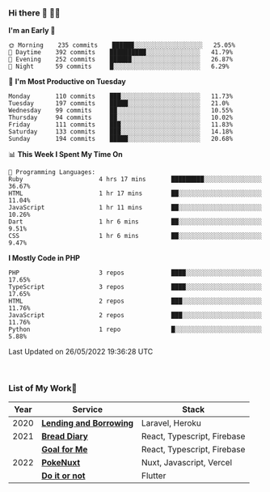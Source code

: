 ### Hi there 👋 🧑‍💻



<!--START_SECTION:waka-->
**I'm an Early 🐤** 

```text
🌞 Morning    235 commits    ██████░░░░░░░░░░░░░░░░░░░   25.05% 
🌆 Daytime    392 commits    ██████████░░░░░░░░░░░░░░░   41.79% 
🌃 Evening    252 commits    ██████░░░░░░░░░░░░░░░░░░░   26.87% 
🌙 Night      59 commits     █░░░░░░░░░░░░░░░░░░░░░░░░   6.29%

```
📅 **I'm Most Productive on Tuesday** 

```text
Monday       110 commits    ███░░░░░░░░░░░░░░░░░░░░░░   11.73% 
Tuesday      197 commits    █████░░░░░░░░░░░░░░░░░░░░   21.0% 
Wednesday    99 commits     ██░░░░░░░░░░░░░░░░░░░░░░░   10.55% 
Thursday     94 commits     ██░░░░░░░░░░░░░░░░░░░░░░░   10.02% 
Friday       111 commits    ███░░░░░░░░░░░░░░░░░░░░░░   11.83% 
Saturday     133 commits    ███░░░░░░░░░░░░░░░░░░░░░░   14.18% 
Sunday       194 commits    █████░░░░░░░░░░░░░░░░░░░░   20.68%

```


📊 **This Week I Spent My Time On** 

```text
💬 Programming Languages: 
Ruby                     4 hrs 17 mins       █████████░░░░░░░░░░░░░░░░   36.67% 
HTML                     1 hr 17 mins        ██░░░░░░░░░░░░░░░░░░░░░░░   11.04% 
JavaScript               1 hr 11 mins        ██░░░░░░░░░░░░░░░░░░░░░░░   10.26% 
Dart                     1 hr 6 mins         ██░░░░░░░░░░░░░░░░░░░░░░░   9.51% 
CSS                      1 hr 6 mins         ██░░░░░░░░░░░░░░░░░░░░░░░   9.47%

```

**I Mostly Code in PHP** 

```text
PHP                      3 repos             ████░░░░░░░░░░░░░░░░░░░░░   17.65% 
TypeScript               3 repos             ████░░░░░░░░░░░░░░░░░░░░░   17.65% 
HTML                     2 repos             ███░░░░░░░░░░░░░░░░░░░░░░   11.76% 
JavaScript               2 repos             ███░░░░░░░░░░░░░░░░░░░░░░   11.76% 
Python                   1 repo              █░░░░░░░░░░░░░░░░░░░░░░░░   5.88%

```



 Last Updated on 26/05/2022 19:36:28 UTC
<!--END_SECTION:waka-->


<br />

### List of My Work🚀

| Year | Service | Stack |
|--|--|--|
| 2020 | [**Lending and Borrowing**](https://lending-and-borrowing.herokuapp.com/) | Laravel, Heroku |
| 2021 | [**Bread Diary**](https://bread-diary-web.web.app/) | React, Typescript, Firebase |
|  | [**Goal for Me**](https://goal-for-me.web.app/) | React, Typescript, Firebase |
| 2022 | [**PokeNuxt**](https://pokenuxt.vercel.app/) | Nuxt, Javascript, Vercel |
|  | [**Do it or not**](https://apps.apple.com/jp/app/do-it-or-not/id1613818865) | Flutter |